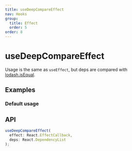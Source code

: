 ```yaml
---
title: useDeepCompareEffect
nav: Hooks
group:
  title: Effect
  order: 5
order: 8
---
```


# useDeepCompareEffect

Usage is the same as `useEffect`, but deps are compared with [lodash.isEqual](https://lodash.com/docs/4.17.15#isEqual).

## Examples

### Default usage

<code src="./demo/demo1.tsx"></code>

## API

```typescript
useDeepCompareEffect(
  effect: React.EffectCallback,
  deps: React.DependencyList
);
```
